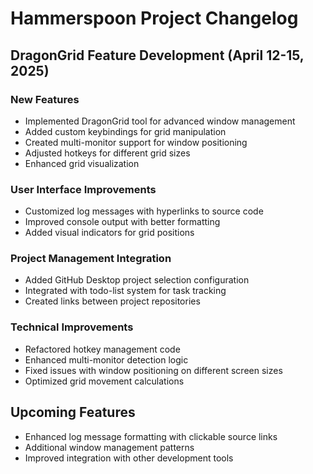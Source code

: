 # Hammerspoon Project Changelog

## DragonGrid Feature Development (April 12-15, 2025)

### New Features
- Implemented DragonGrid tool for advanced window management
- Added custom keybindings for grid manipulation
- Created multi-monitor support for window positioning
- Adjusted hotkeys for different grid sizes
- Enhanced grid visualization

### User Interface Improvements
- Customized log messages with hyperlinks to source code
- Improved console output with better formatting
- Added visual indicators for grid positions

### Project Management Integration
- Added GitHub Desktop project selection configuration
- Integrated with todo-list system for task tracking
- Created links between project repositories

### Technical Improvements
- Refactored hotkey management code
- Enhanced multi-monitor detection logic
- Fixed issues with window positioning on different screen sizes
- Optimized grid movement calculations

## Upcoming Features
- Enhanced log message formatting with clickable source links
- Additional window management patterns
- Improved integration with other development tools 
